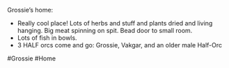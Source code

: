 Grossie’s home:

-   Really cool place! Lots of herbs and stuff and plants dried and living hanging. Big meat spinning on spit. Bead door to small room.
-   Lots of fish in bowls.
-   3 HALF orcs come and go: Grossie, Vakgar, and an older male Half-Orc

#Grossie #Home